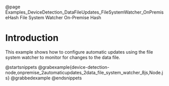 @page Examples_DeviceDetection_DataFileUpdates_FileSystemWatcher_OnPremiseHash File System Watcher On-Premise Hash

# Introduction

This example shows how to configure automatic updates using the file system watcher to monitor for changes to the data file.

@startsnippets
@grabexample{device-detection-node,onpremise_2automaticupdates_2data_file_system_watcher_8js,Node.js}
@grabbedexample
@endsnippets
